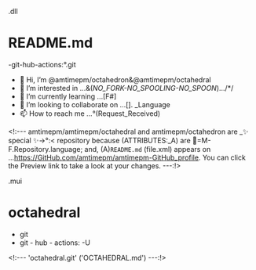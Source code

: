 .dll
# README.md
-git-hub-actions:°.git
- 👋 Hi, I’m @amtimepm/octahedron&@amtimepm/octahedral
- 👀 I’m interested in ...&(_NO_FORK-NO_SPOOLING-NO_SPOON_).../*/
- 🌱 I’m currently learning ...[F#]
- 💞️ I’m looking to collaborate on ...[]. _Language 
- 📫 How to reach me ...°(Request_Received)

<!:---
amtimepm/amtimepm/octahedral and amtimepm/octahedron are  _✨ special ✨->°:< repository because (ATTRIBUTES:_A) are 🚫=M-F.Repository.language; and, (A)`README.md` (file.xml) appears on ...https://GitHub.com/amtimepm/amtimepm-GitHub_profile.
You can click the Preview link to take a look at your changes.
---:!>

.mui
# octahedral 
- git
- git - hub - actions: -U

<!:--- 'octahedral.git' ('OCTAHEDRAL.md') ---:!>
